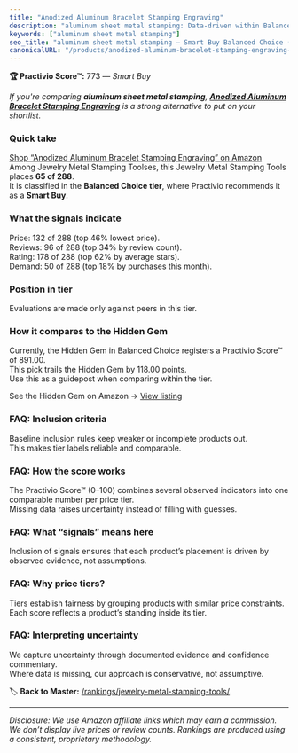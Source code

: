 ```yaml
---
title: "Anodized Aluminum Bracelet Stamping Engraving"
description: "aluminum sheet metal stamping: Data-driven within Balanced Choice ranking using the Practivio Score™. Positioned by quality, value, demand, findability, moment…"
keywords: ["aluminum sheet metal stamping"]
seo_title: "aluminum sheet metal stamping — Smart Buy Balanced Choice (2025)"
canonicalURL: "/products/anodized-aluminum-bracelet-stamping-engraving-B0BBV92KBH/"
---
```


**🏆 Practivio Score™:** 773 — _Smart Buy_


*If you're comparing **aluminum sheet metal stamping**, **[Anodized Aluminum Bracelet Stamping Engraving](https://www.amazon.com/dp/B0BBV92KBH?tag=practivio-20)** is a strong alternative to put on your shortlist.*
### Quick take
[Shop “Anodized Aluminum Bracelet Stamping Engraving” on Amazon](https://www.amazon.com/dp/B0BBV92KBH?tag=practivio-20)
Among Jewelry Metal Stamping Toolses, this Jewelry Metal Stamping Tools places **65 of 288**.  
It is classified in the **Balanced Choice tier**, where Practivio recommends it as a **Smart Buy**.

### What the signals indicate
Price: 132 of 288 (top 46% lowest price).  
Reviews: 96 of 288 (top 34% by review count).  
Rating: 178 of 288 (top 62% by average stars).  
Demand: 50 of 288 (top 18% by purchases this month).

### Position in tier
Evaluations are made only against peers in this tier.

### How it compares to the Hidden Gem
Currently, the Hidden Gem in Balanced Choice registers a Practivio Score™ of 891.00.  
This pick trails the Hidden Gem by 118.00 points.  
Use this as a guidepost when comparing within the tier.  

See the Hidden Gem on Amazon → [View listing](https://www.amazon.com/dp/B08H528HCX?tag=practivio-20)

### FAQ: Inclusion criteria
Baseline inclusion rules keep weaker or incomplete products out.  
This makes tier labels reliable and comparable.

### FAQ: How the score works
The Practivio Score™ (0–100) combines several observed indicators into one comparable number per price tier.  
Missing data raises uncertainty instead of filling with guesses.

### FAQ: What “signals” means here
Inclusion of signals ensures that each product’s placement is driven by observed evidence, not assumptions.

### FAQ: Why price tiers?
Tiers establish fairness by grouping products with similar price constraints.  
Each score reflects a product’s standing inside its tier.

### FAQ: Interpreting uncertainty
We capture uncertainty through documented evidence and confidence commentary.  
Where data is missing, our approach is conservative, not assumptive.


🏷️ **Back to Master:** [/rankings/jewelry-metal-stamping-tools/](/rankings/jewelry-metal-stamping-tools/)

---
_Disclosure: We use Amazon affiliate links which may earn a commission. We don’t display live prices or review counts. Rankings are produced using a consistent, proprietary methodology._
